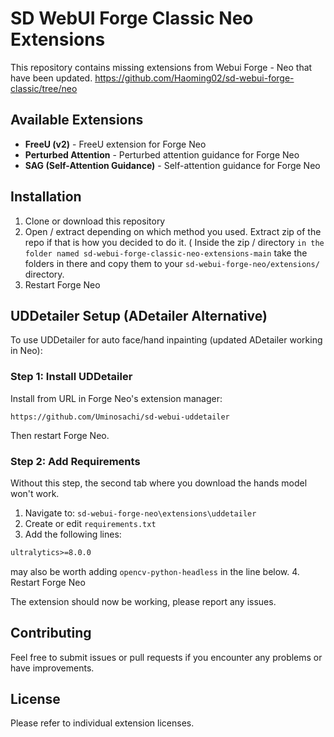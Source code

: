 # SD WebUI Forge Classic Neo Extensions

This repository contains missing extensions from Webui Forge - Neo that have been updated.
https://github.com/Haoming02/sd-webui-forge-classic/tree/neo

## Available Extensions

- **FreeU (v2)** - FreeU extension for Forge Neo
- **Perturbed Attention** - Perturbed attention guidance for Forge Neo  
- **SAG (Self-Attention Guidance)** - Self-attention guidance for Forge Neo

## Installation

1. Clone or download this repository
2. Open / extract depending on which method you used. Extract zip of the repo if that is how you decided to do it. ( Inside the zip / directory `in the folder named sd-webui-forge-classic-neo-extensions-main` take the folders in there and copy them to your `sd-webui-forge-neo/extensions/` directory.
3. Restart Forge Neo 

## UDDetailer Setup (ADetailer Alternative)

To use UDDetailer for auto face/hand inpainting (updated ADetailer working in Neo):

### Step 1: Install UDDetailer

Install from URL in Forge Neo's extension manager:
```
https://github.com/Uminosachi/sd-webui-uddetailer
```

Then restart Forge Neo.

### Step 2: Add Requirements

Without this step, the second tab where you download the hands model won't work.

1. Navigate to: `sd-webui-forge-neo\extensions\uddetailer`
2. Create or edit `requirements.txt`
3. Add the following lines:

```txt
ultralytics>=8.0.0
```
may also be worth adding 
```opencv-python-headless``` in the line below.
4. Restart Forge Neo

The extension should now be working, please report any issues.

## Contributing

Feel free to submit issues or pull requests if you encounter any problems or have improvements.

## License

Please refer to individual extension licenses.
